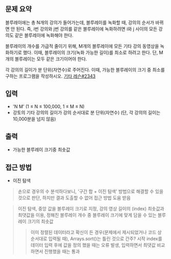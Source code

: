 ## 문제 요약
블루레이에는 총 N개의 강의가 들어가는데, 블루레이를 녹화할 때, 강의의 순서가 바뀌면 안 된다. 즉, i번 강의와 j번 강의를 같은 블루레이에 녹화하려면 i와 j 사이의 모든 강의도 같은 블루레이에 녹화해야 한다.

블루레이의 개수를 가급적 줄이기 위해, M개의 블루레이에 모든 기타 강의 동영상을 녹화하기로 했다. 이때, 블루레이의 크기(녹화 가능한 길이)를 최소로 하려고 한다. 단, M개의 블루레이는 모두 같은 크기이어야 한다.

각 강의의 길이가 분 단위(자연수)로 주어진다. 이때, 가능한 블루레이의 크기 중 최소를 구하는 프로그램을 작성하시오.
[기타 레슨#2343](https://www.acmicpc.net/problem/2343)

## 입력
- 'N M' (1 ≤ N ≤ 100,000, 1 ≤ M ≤ N)
- 강토의 기타 강의의 길이가 강의 순서대로 분 단위(자연수) (단, 각 강의의 길이는 10,000분을 넘지 않음)

## 출력
- 가능한 블루레이 크기중 최솟값

## 접근 방법
- 이진 탐색
> 손으로 경우의 수 분석하다보니, '구간 합 + 이진 탐색' 방법으로 해결할 수 있을 것으로 판단, 하지만 결과 도출할 수 없어 접근 방법 도움 받음

> 이진 탐색, 중앙 값을 블루레이 크기로 지정, 강의 영상 길이의 (index) 최솟값과 최댓값을 이용, 정해진 블루레이 개수 중 블루레이 크기에 맞게 담을 수 있는 블루레이 크기의 최솟값
>> 이미 정렬된 데이터라고 확신이 든 경우(문제에서 제시되었거나 코드 상 순서대로 입력될 때), Arrays.sort()는 틀린 것으로 간주?
>> 시작 index를 데이터 입력 후에 값을 정의 했을 때는 오류 발생, 입력하면서 최댓값 비교하면서 진행했을 때는 통과